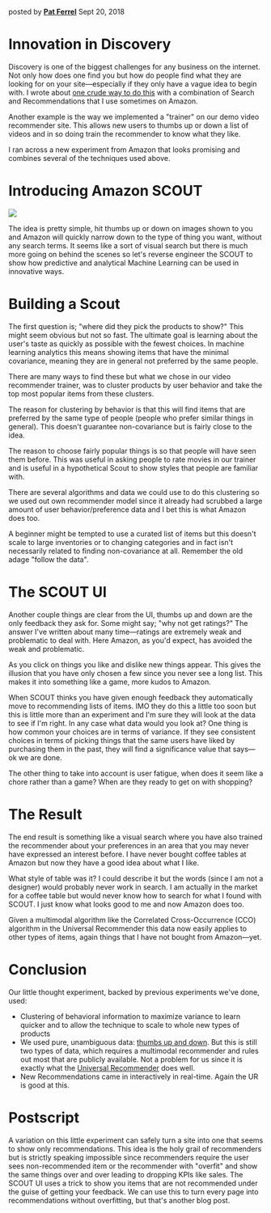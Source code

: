 posted by [**Pat Ferrel**](mailto:pat@actionml.com) Sept 20, 2018

# Innovation in Discovery

Discovery is one of the biggest challenges for any business on the internet. Not only how does one find you but how do people find what they are looking for on your site&mdash;especially if they only have a vague idea to begin with. I wrote about [one crude way to do this](/blog/recommender_for_search.md) with a combination of Search and Recommendations that I use sometimes on Amazon.

Another example is the way we implemented a "trainer" on our demo video recommender site. This allows new users to thumbs up or down a list of videos and in so doing train the recommender to know what they like.

I ran across a new experiment from Amazon that looks promising and combines several of the techniques used above.

# Introducing Amazon SCOUT

<a href="https://www.amazon.com/scout/" target="_blank"><img src="/blog/images/scout-large.png"></a>

The idea is pretty simple, hit thumbs up or down on images shown to you and Amazon will quickly narrow down to the type of thing you want, without any search terms. It seems like a sort of visual search but there is much more going on behind the scenes so let's reverse engineer the SCOUT to show how predictive and analytical Machine Learning can be used in innovative ways.

# Building a Scout

The first question is; "where did they pick the products to show?" This might seem obvious but not so fast. The ultimate goal is learning about the user's taste as quickly as possible with the fewest choices. In machine learning analytics this means showing items that have the minimal covariance, meaning they are in general not preferred by the same people.

There are many ways to find these but what we chose in our video recommender trainer, was to cluster products by user behavior and take the top most popular items from these clusters.

The reason for clustering by behavior is that this will find items that are preferred by the same type of people (people who prefer similar things in general). This doesn't guarantee non-covariance but is fairly close to the idea. 

The reason to choose fairly popular things is so that people will have seen them before. This was useful in asking people to rate movies in our trainer and is useful in a hypothetical Scout to show styles that people are familiar with. 

There are several algorithms and data we could use to do this clustering so we used out own recommender model since it already had scrubbed a large amount of user behavior/preference data and I bet this is what Amazon does too.

A beginner might be tempted to use a curated list of items but this doesn't scale to large inventories or to changing categories and in fact isn't necessarily related to finding non-covariance at all. Remember the old adage "follow the data".

# The SCOUT UI

Another couple things are clear from the UI, thumbs up and down are the only feedback they ask for. Some might say; "why not get ratings?" The answer I've written about many time&mdash;ratings are extremely weak and problematic to deal with. Here Amazon, as you'd expect, has avoided the weak and problematic.

As you click on things you like and dislike new things appear. This gives the illusion that you have only chosen a few since you never see a long list. This makes it into something like a game, more kudos to Amazon.

When SCOUT thinks you have given enough feedback they automatically move to recommending lists of items. IMO they do this a little too soon but this is little more than an experiment and I'm sure they will look at the data to see if I'm right. In any case what data would you look at? One thing is how common your choices are in terms of variance. If they see consistent choices in terms of picking things that the same users have liked by purchasing them in the past, they will find a significance value that says&mdash;ok we are done.

The other thing to take into account is user fatigue, when does it seem like a chore rather than a game? When are they ready to get on with shopping?

# The Result

The end result is something like a visual search where you have also trained the recommender about your preferences in an area that you may never have expressed an interest before. I have never bought coffee tables at Amazon but now they have a good idea about what I like.

What style of table was it? I could describe it but the words (since I am not a designer) would probably never work in search. I am actually in the market for a coffee table but would never know how to search for what I found with SCOUT. I just know what looks good to me and now Amazon does too. 

Given a multimodal algorithm like the Correlated Cross-Occurrence (CCO) algorithm in the Universal Recommender this data now easily applies to other types of items, again things that I have not bought from Amazon&mdash;yet.

# Conclusion

Our little thought experiment, backed by previous experiments we've done, used:

 - Clustering of behavioral information to maximize variance to learn quicker and to allow the technique to scale to whole new types of products
 - We used pure, unambiguous data: <a href="https://developer.ibm.com/dwblog/2017/mahout-spark-correlated-cross-occurences/" target="_blank">thumbs up and down</a>. But this is still two types of data, which requires a multimodal recommender and rules out most that are publicly available. Not a problem for us since it is exactly what the [Universal Recommender](/universal-recommender) does well.
 - New Recommendations came in interactively in real-time. Again the UR is good at this.

# Postscript

A variation on this little experiment can safely turn a site into one that seems to show only recommendations. This idea is the holy grail of recommenders but is strictly speaking impossible since recommenders require the user sees non-recommended item or the recommender with "overfit" and show the same things over and over leading to dropping KPIs like sales. The SCOUT UI uses a trick to show you items that are not recommended under the guise of getting your feedback. We can use this to turn every page into recommendations without overfitting, but that's another blog post.
